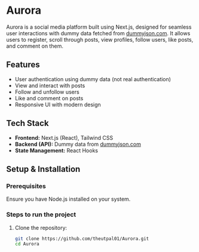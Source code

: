 # Aurora

Aurora is a social media platform built using Next.js, designed for seamless user interactions with dummy data fetched from [dummyjson.com](https://dummyjson.com). It allows users to register, scroll through posts, view profiles, follow users, like posts, and comment on them.

## Features

- User authentication using dummy data (not real authentication)
- View and interact with posts
- Follow and unfollow users
- Like and comment on posts
- Responsive UI with modern design

## Tech Stack

- **Frontend:** Next.js (React), Tailwind CSS
- **Backend (API):** Dummy data from [dummyjson.com](https://dummyjson.com)
- **State Management:** React Hooks

## Setup & Installation

### Prerequisites

Ensure you have Node.js installed on your system.

### Steps to run the project

1. Clone the repository:
   ```bash
   git clone https://github.com/theutpal01/Aurora.git
   cd Aurora
   ```
